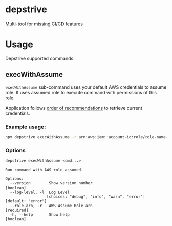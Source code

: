 # depstrive
Multi-tool for missing CI/CD features

# Usage

Depstrive supported commands:

## execWithAssume

`execWithAssume` sub-command uses your default AWS credentials to assume role. It uses assumed role to execute command with permissions of this role.

Application follows [order of recommendations](https://docs.aws.amazon.com/sdk-for-javascript/v2/developer-guide/setting-credentials-node.html) to retrieve current credentials.
### Example usage:

```sh
npx depstrive execWithAssume -r arn:aws:iam::account-id:role/role-name-with-path -l info -- aws sts get-caller-identity
```

### Options

```
depstrive execWithAssume <cmd...>

Run command with AWS role assumed.

Options:
  --version        Show version number                                 [boolean]
  --log-level, -l  Log Level
                  [choices: "debug", "info", "warn", "error"] [default: "error"]
  --role-arn, -r   AWS Assume Role arn                                [required]
  -h, --help       Show help                                           [boolean]
```
